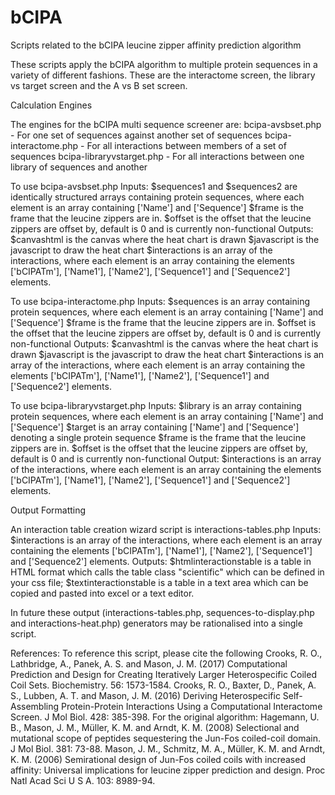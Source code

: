 # bCIPA
Scripts related to the bCIPA leucine zipper affinity prediction algorithm

These scripts apply the bCIPA algorithm to multiple protein sequences in a variety of different fashions. These are the interactome screen, the library vs target screen and the A vs B set screen.

Calculation Engines

The engines for the bCIPA multi sequence screener are:
bcipa-avsbset.php - For one set of sequences against another set of sequences
bcipa-interactome.php - For all interactions between members of a set of sequences
bcipa-libraryvstarget.php - For all interactions between one library of sequences and another

To use bcipa-avsbset.php
Inputs:
$sequences1 and $sequences2 are identically structured arrays containing protein sequences, where each element is an array containing ['Name'] and ['Sequence']
$frame is the frame that the leucine zippers are in.
$offset is the offset that the leucine zippers are offset by, default is 0 and is currently non-functional
Outputs:
$canvashtml is the canvas where the heat chart is drawn
$javascript is the javascript to draw the heat chart
$interactions is an array of the interactions, where each element is an array containing the elements ['bCIPATm'], ['Name1'], ['Name2'], ['Sequence1'] and ['Sequence2'] elements.

To use bcipa-interactome.php
Inputs:
$sequences is an array containing protein sequences, where each element is an array containing ['Name'] and ['Sequence']
$frame is the frame that the leucine zippers are in.
$offset is the offset that the leucine zippers are offset by, default is 0 and is currently non-functional
Outputs:
$canvashtml is the canvas where the heat chart is drawn
$javascript is the javascript to draw the heat chart
$interactions is an array of the interactions, where each element is an array containing the elements ['bCIPATm'], ['Name1'], ['Name2'], ['Sequence1'] and ['Sequence2'] elements.

To use bcipa-libraryvstarget.php
Inputs:
$library is an array containing protein sequences, where each element is an array containing ['Name'] and ['Sequence']
$target is an array containing ['Name'] and ['Sequence'] denoting a single protein sequence
$frame is the frame that the leucine zippers are in.
$offset is the offset that the leucine zippers are offset by, default is 0 and is currently non-functional
Output:
$interactions is an array of the interactions, where each element is an array containing the elements ['bCIPATm'], ['Name1'], ['Name2'], ['Sequence1'] and ['Sequence2'] elements.

Output Formatting

An interaction table creation wizard script is interactions-tables.php
Inputs:
$interactions is an array of the interactions, where each element is an array containing the elements ['bCIPATm'], ['Name1'], ['Name2'], ['Sequence1'] and ['Sequence2'] elements.
Outputs:
$htmlinteractionstable is a table in HTML format which calls the table class "scientific" which can be defined in your css file;
$textinteractionstable is a table in a text area which can be copied and pasted into excel or a text editor.

In future these output (interactions-tables.php, sequences-to-display.php and interactions-heat.php) generators may be rationalised into a single script.

References:
To reference this script, please cite the following
Crooks, R. O., Lathbridge, A., Panek, A. S. and Mason, J. M. (2017) Computational Prediction and Design for Creating Iteratively Larger Heterospecific Coiled Coil Sets. Biochemistry. 56: 1573-1584.
Crooks, R. O., Baxter, D., Panek, A. S., Lubben, A. T. and Mason, J. M. (2016) Deriving Heterospecific Self-Assembling Protein-Protein Interactions Using a Computational Interactome Screen. J Mol Biol. 428: 385-398.
For the original algorithm:
Hagemann, U. B., Mason, J. M., Müller, K. M. and Arndt, K. M. (2008) Selectional and mutational scope of peptides sequestering the Jun-Fos coiled-coil domain. J Mol Biol. 381: 73-88.
Mason, J. M., Schmitz, M. A., Müller, K. M. and Arndt, K. M. (2006) Semirational design of Jun-Fos coiled coils with increased affinity: Universal implications for leucine zipper prediction and design. Proc Natl Acad Sci U S A. 103: 8989-94.
